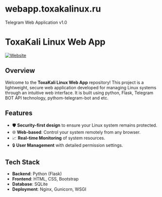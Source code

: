 # webapp.toxakalinux.ru
Telegram Web Application v1.0

# ToxaKali Linux Web App

[![Website](https://webapp.toxakalinux.ru/)](https://www.webapp.toxakalinux.ru/)

## Overview

Welcome to the **ToxaKali Linux Web App** repository! This project is a lightweight, secure web application developed for managing Linux systems through an intuitive web interface. It is built using python, Flask, Telegram BOT API technology, pythom-telegram-bot and etc.

## Features

- 🛡️ **Security-first design** to ensure your Linux system remains protected.
- 🌐 **Web-based**: Control your system remotely from any browser.
- 📈 **Real-time Monitoring** of system resources.
- 🔒 **User Management** with detailed permission settings.

## Tech Stack

- **Backend**: Python (Flask)
- **Frontend**: HTML, CSS, Bootstrap
- **Database**: SQLite
- **Deployment**: Nginx, Gunicorn, WSGI
